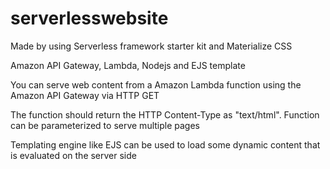 # serverlesswebsite


Made by using Serverless framework starter kit and Materialize CSS

Amazon API Gateway, Lambda, Nodejs and EJS template

You can serve web content from a Amazon Lambda function using the Amazon API Gateway via HTTP GET

The function should return the HTTP Content-Type as "text/html". Function can be parameterized to serve multiple pages

Templating engine like EJS can be used to load some dynamic content that is evaluated on the server side 
